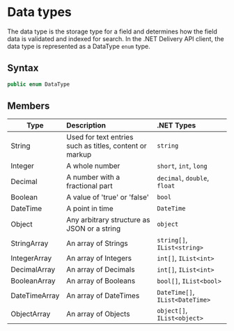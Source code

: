 # Data types

The data type is the storage type for a field and determines how the field data is validated and indexed for search. In the .NET Delivery API client, the data type is represented as a DataType `enum` type.

## Syntax

```cs
public enum DataType
```

## Members

| Type | Description | .NET Types |
| ---- | :---------- | :-------- |
| String | Used for text entries such as titles, content or markup | `string` |
| Integer | A whole number | `short`, `int`, `long` |
| Decimal | A number with a fractional part | `decimal`, `double`, `float` | 
| Boolean | A value of 'true' or 'false' | `bool` |
| DateTime | A point in time | `DateTime` |
| Object | Any arbitrary structure as JSON or a string | `object` |
| StringArray | An array of Strings | `string[]`, `IList<string>` |
| IntegerArray | An array of Integers | `int[]`, `IList<int>` |
| DecimalArray | An array of Decimals | `int[]`, `IList<int>` |
| BooleanArray | An array of Booleans | `bool[]`, `IList<bool>` |
| DateTimeArray | An array of DateTimes | `DateTime[]`, `IList<DateTime>` |
| ObjectArray | An array of Objects | `object[]`, `IList<object>` |
